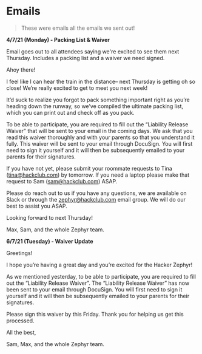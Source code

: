 # Emails

> These were emails all the emails we sent out!

**4/7/21 (Monday) - Packing List & Waiver**

Email goes out to all attendees saying we're excited to see them next Thursday. Includes a packing list and a waiver we need signed.

Ahoy there!

I feel like I can hear the train in the distance– next Thursday is getting oh so close! We’re really excited to get to meet you next week!

It’d suck to realize you forgot to pack something important right as you’re heading down the runway, so we’ve compiled the ultimate packing list, which you can print out and check off as you pack.

To be able to participate, you are required to fill out the “Liability Release Waiver” that will be sent to your email in the coming days. We ask that you read this waiver thoroughly and with your parents so that you understand it fully. This waiver will be sent to your email through DocuSign. You will first need to sign it yourself and it will then be subsequently emailed to your parents for their signatures.

If you have not yet, please submit your roommate requests to Tina (tina@hackclub.com) by tomorrow. If you need a laptop please make that request to Sam (sam@hackclub.com) ASAP.

Please do reach out to us if you have any questions, we are available on Slack or through the zephyr@hackclub.com email group. We will do our best to assist you ASAP.

Looking forward to next Thursday!

Max, Sam, and the whole Zephyr team.

**6/7/21 (Tuesday) - Waiver Update**

Greetings!

I hope you’re having a great day and you’re excited for the Hacker Zephyr!

As we mentioned yesterday, to be able to participate, you are required to fill out the “Liability Release Waiver”. The “Liability Release Waiver” has now been sent to your email through DocuSign. You will first need to sign it yourself and it will then be subsequently emailed to your parents for their signatures.

Please sign this waiver by this Friday. Thank you for helping us get this processed.

All the best,

Sam, Max, and the whole Zephyr team.
